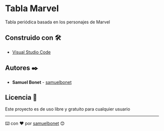 # Tabla Marvel

Tabla periódica basada en los personajes de Marvel

## Construido con 🛠️

* [Visual Studio Code](https://code.visualstudio.com/)


## Autores ✒️



* **Samuel Bonet** - [samuelbonet](https://github.com/samuelbonet)
 

## Licencia 📄

Este proyecto es de uso libre y gratuito para cualquier usuario



---
⌨️ con ❤️ por [samuelbonet](https://github.com/samuelbonet) 😊



